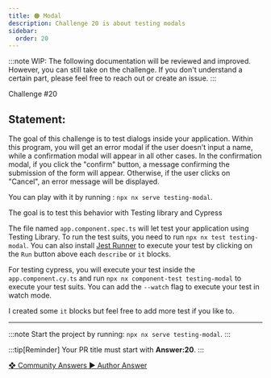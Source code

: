 ```yaml
---
title: 🟠 Modal
description: Challenge 20 is about testing modals
sidebar:
  order: 20
---
```


:::note
WIP: The following documentation will be reviewed and improved. However, you can still take on the challenge. If you don't understand a certain part, please feel free to reach out or create an issue.
:::

<div class="chip">Challenge #20</div>

## Statement:

The goal of this challenge is to test dialogs inside your application.
Within this program, you will get an error modal if the user doesn't input a name, while a confirmation modal will appear in all other cases.
In the confirmation modal, if you click the "confirm" button, a message confirming the submission of the form will appear. Otherwise, if the user clicks on "Cancel", an error message will be displayed.

You can play with it by running : `npx nx serve testing-modal`.

The goal is to test this behavior with Testing library and Cypress

The file named `app.component.spec.ts` will let test your application using Testing Library. To run the test suits, you need to run `npx nx test testing-modal`. You can also install [Jest Runner](https://marketplace.visualstudio.com/items?itemName=firsttris.vscode-jest-runner) to execute your test by clicking on the `Run` button above each `describe` or `it` blocks.

For testing cypress, you will execute your test inside the `app.component.cy.ts` and run `npx nx component-test testing-modal` to execute your test suits. You can add the `--watch` flag to execute your test in watch mode.

I created some `it` blocks but feel free to add more test if you like to.

---

:::note
Start the project by running: `npx nx serve testing-modal`.
:::

:::tip[Reminder]
Your PR title must start with <b>Answer:20</b>.
:::

<div class="article-footer">
  <a
    href="https://github.com/tomalaforge/angular-challenges/pulls?q=label%3A20+label%3Aanswer"
    alt="Modal community solutions">
    ❖ Community Answers
  </a>
  <a
    href='https://github.com/tomalaforge/angular-challenges/pulls?q=label%3A20+label%3A"answer+author"'
    alt="Modal solution author">
    ▶︎ Author Answer
  </a>
  </div>
